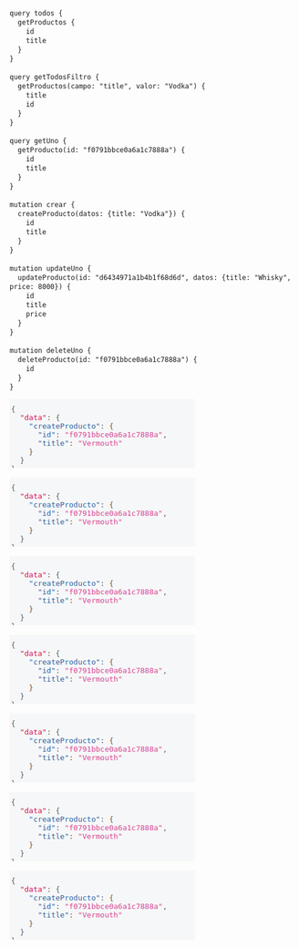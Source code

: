 ```console
query todos {
  getProductos {
    id
    title
  }
}

query getTodosFiltro {
  getProductos(campo: "title", valor: "Vodka") {
    title
    id
  }
}

query getUno {
  getProducto(id: "f0791bbce0a6a1c7888a") {
    id
    title
  }
}

mutation crear {
  createProducto(datos: {title: "Vodka"}) {
    id
    title
  }
}

mutation updateUno {
  updateProducto(id: "d6434971a1b4b1f68d6d", datos: {title: "Whisky", price: 8000}) {
    id
    title
    price
  }
}

mutation deleteUno {
  deleteProducto(id: "f0791bbce0a6a1c7888a") {
    id
  }
}
```
![1][def]

[def]: public/forreadme/1.png

![2][def]

[def]: public/forreadme/2.png

![3][def]

[def]: public/forreadme/3.png

![4][def]

[def]: public/forreadme/4.png

![5][def]

[def]: public/forreadme/5.png

![6][def]

[def]: public/forreadme/6.png

![1][def]

[def]: public/forreadme/7.png